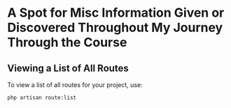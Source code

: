 # A Spot for Misc Information Given or Discovered Throughout My Journey Through the Course

## Viewing a List of All Routes
To view a list of all routes for your project, use:

```
php artisan route:list
```